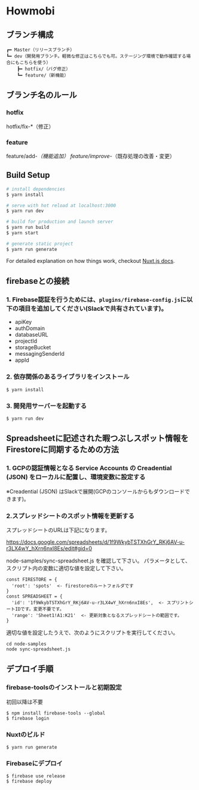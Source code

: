 # Howmobi
## ブランチ構成
```
┏━ Master（リリースブランチ）
┗━ dev（開発用ブランチ。軽微な修正はこちらでも可。ステージング環境で動作確認する場合にもこちらを使う）
    ┣━ hotfix/（バグ修正）
    ┗━ feature/（新機能）
```

## ブランチ名のルール
### hotfix
hotfix/fix-*（修正）

### feature
feature/add-*（機能追加）
feature/improve-*（既存処理の改善・変更）

## Build Setup

``` bash
# install dependencies
$ yarn install

# serve with hot reload at localhost:3000
$ yarn run dev

# build for production and launch server
$ yarn run build
$ yarn start

# generate static project
$ yarn run generate
```

For detailed explanation on how things work, checkout [Nuxt.js docs](https://nuxtjs.org).

## firebaseとの接続

### 1. Firebase認証を行うためには、`plugins/firebase-config.js`に以下の項目を追加してください(Slackで共有されています)。

- apiKey
- authDomain
- databaseURL
- projectId
- storageBucket
- messagingSenderId
- appId

### 2. 依存関係のあるライブラリをインストール

```
$ yarn install
```

### 3. 開発用サーバーを起動する

```
$ yarn run dev
```

## Spreadsheetに記述された暇つぶしスポット情報をFirestoreに同期するための方法


### 1. GCPの認証情報となる Service Accounts の Creadential (JSON) をローカルに配置し、環境変数に設定する

※Creadential (JSON) はSlackで展開(GCPのコンソールからもダウンロードできます)。

### 2.スプレッドシートのスポット情報を更新する
スプレッドシートのURLは下記になります。

https://docs.google.com/spreadsheets/d/1f9WkybTSTXhGrY_RKj6AV-u-r3LX4wY_hXrn6nxI8Es/edit#gid=0

node-samples/sync-spreadsheet.js を確認して下さい。
パラメータとして、スクリプト内の変数に適切な値を設定して下さい。

```
const FIRESTORE = {
  'root': 'spots'  <- firestoreのルートフォルダです
}
const SPREADSHEET = {
  'id': '1f9WkybTSTXhGrY_RKj6AV-u-r3LX4wY_hXrn6nxI8Es',  <- スプリントシートIDです。変更不要です。
  'range': 'Sheet1!A1:K21'  <- 更新対象となるスプレッドシートの範囲です。
}
```

適切な値を設定したうえで、次のようにスクリプトを実行してください。

```
cd node-samples
node sync-spreadsheet.js
```

## デプロイ手順

### firebase-toolsのインストールと初期設定
初回以降は不要
```
$ npm install firebase-tools --global
$ firebase login
```

### Nuxtのビルド
```
$ yarn run generate
```

### Firebaseにデプロイ
```
$ firebase use release
$ firebase deploy
```

